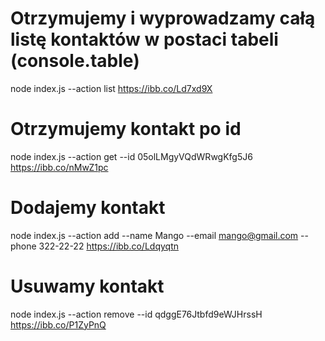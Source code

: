 # Otrzymujemy i wyprowadzamy całą listę kontaktów w postaci tabeli (console.table)
node index.js --action list
https://ibb.co/Ld7xd9X


# Otrzymujemy kontakt po id
node index.js --action get --id 05olLMgyVQdWRwgKfg5J6
https://ibb.co/nMwZ1pc


# Dodajemy kontakt
node index.js --action add --name Mango --email mango@gmail.com --phone 322-22-22
https://ibb.co/Ldqyqtn


# Usuwamy kontakt
node index.js --action remove --id qdggE76Jtbfd9eWJHrssH
https://ibb.co/P1ZyPnQ

